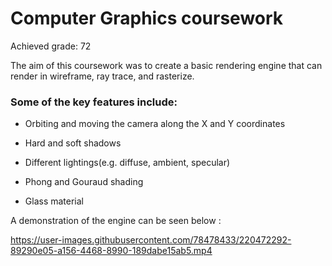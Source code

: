 # Computer Graphics coursework

Achieved grade: 72

The aim of this coursework was to create a basic rendering engine that can render in wireframe, ray trace, and rasterize.

### Some of the key features include:
- Orbiting and moving the camera along the X and Y coordinates
- Hard and soft shadows
- Different lightings(e.g. diffuse, ambient, specular)



- Phong and Gouraud shading
- Glass material

A demonstration of the engine can be seen below : 


https://user-images.githubusercontent.com/78478433/220472292-89290e05-a156-4468-8990-189dabe15ab5.mp4

